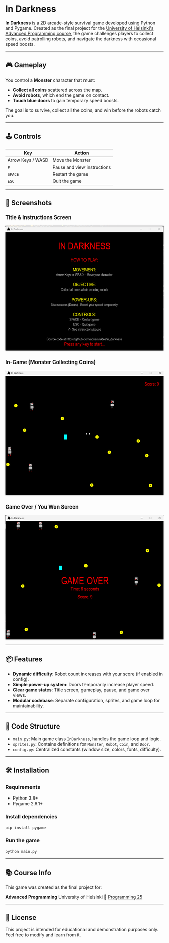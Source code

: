 # In Darkness

**In Darkness** is a 2D arcade-style survival game developed using Python and Pygame. Created as the final project for the [University of Helsinki's Advanced Programming course](https://programming-25.mooc.fi/), the game challenges players to collect coins, avoid patrolling robots, and navigate the darkness with occasional speed boosts.

---

## 🎮 Gameplay

You control a **Monster** character that must:

* **Collect all coins** scattered across the map.
* **Avoid robots**, which end the game on contact.
* **Touch blue doors** to gain temporary speed boosts.

The goal is to survive, collect all the coins, and win before the robots catch you.

---

## 🕹️ Controls

| Key               | Action                      |
| ----------------- | --------------------------- |
| Arrow Keys / WASD | Move the Monster            |
| `P`               | Pause and view instructions |
| `SPACE`           | Restart the game            |
| `ESC`             | Quit the game               |

---

## 📸 Screenshots

### Title & Instructions Screen

![Title Screen](screenshots/title_screen.png)

### In-Game (Monster Collecting Coins)

![Gameplay](screenshots/gameplay.png)

### Game Over / You Won Screen

![Game Over](screenshots/game_over.png)

---

## 📦 Features

* **Dynamic difficulty**: Robot count increases with your score (if enabled in config).
* **Simple power-up system**: Doors temporarily increase player speed.
* **Clear game states**: Title screen, gameplay, pause, and game over views.
* **Modular codebase**: Separate configuration, sprites, and game loop for maintainability.

---

## 🧱 Code Structure

* `main.py`: Main game class `InDarkness`, handles the game loop and logic.
* `sprites.py`: Contains definitions for `Monster`, `Robot`, `Coin`, and `Door`.
* `config.py`: Centralized constants (window size, colors, fonts, difficulty).

---

## 🛠️ Installation

### Requirements

* Python 3.8+
* Pygame 2.6.1+

### Install dependencies

```bash
pip install pygame
```

### Run the game

```bash
python main.py
```

---

## 📚 Course Info

This game was created as the final project for:

**Advanced Programming**
University of Helsinki
📘 [Programming 25](https://programming-25.mooc.fi/)

---

## 📄 License

This project is intended for educational and demonstration purposes only. Feel free to modify and learn from it.